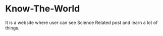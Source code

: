 # Know-The-World
It is a website where user can see Science Related post and learn a lot of things.
